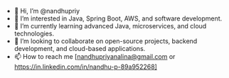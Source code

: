 - 👋 Hi, I’m @nandhupriy
- 👀 I’m interested in Java, Spring Boot, AWS, and software development.
- 🌱 I’m currently learning advanced Java, microservices, and cloud technologies.
- 💞️ I’m looking to collaborate on open-source projects, backend development, and cloud-based applications.
- 📫 How to reach me [nandhupriyanalina@gmail.com or https://in.linkedin.com/in/nandhu-p-89a952268]

<!---
nandhupriy/nandhupriy is a ✨ special ✨ repository because its `README.md` (this file) appears on your GitHub profile.
You can click the Preview link to take a look at your changes.
--->
